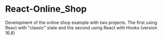 # React-Online_Shop
Development of the online shop example with two projects. The first using React with "classic" state and the second using React with Hooks (version 16.8)
